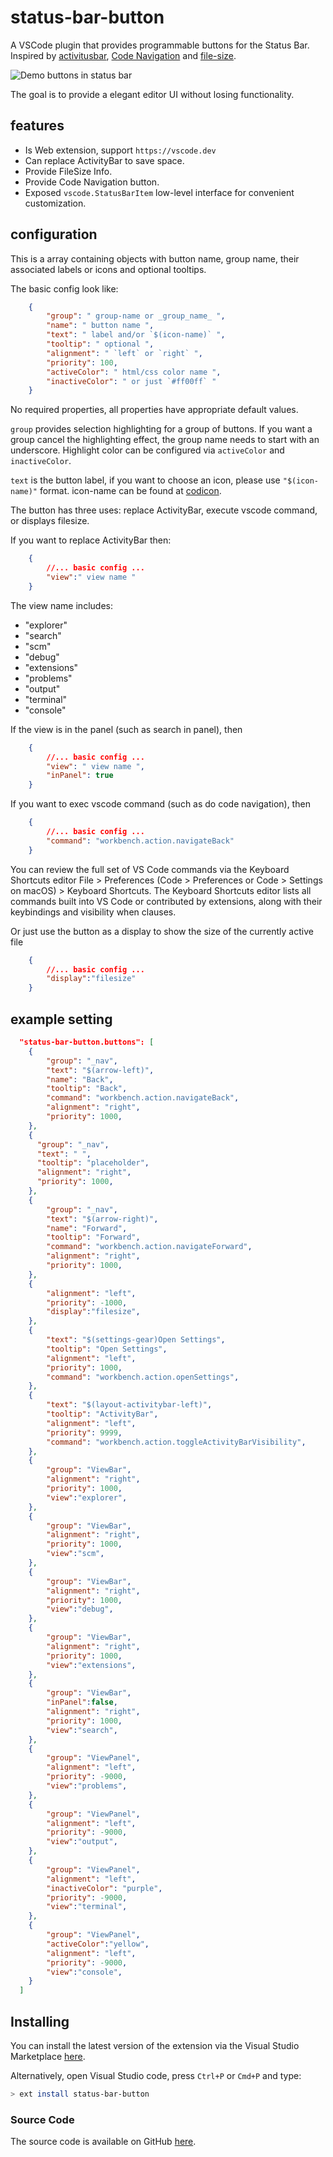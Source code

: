 # status-bar-button

A VSCode plugin that provides programmable buttons for the Status Bar.
Inspired by [activitusbar](https://github.com/Gruntfuggly/activitusbar),
[Code Navigation](https://marketplace.visualstudio.com/items?itemName=vikas.code-navigation) and [file-size](https://github.com/zhcode-fun/file-size).

![Demo buttons in status bar](https://raw.githubusercontent.com/dacapoday/status-bar-button/main/doc/screenshoot.png)

The goal is to provide a elegant editor UI without losing functionality.

## features
* Is Web extension, support `https://vscode.dev`
* Can replace ActivityBar to save space.
* Provide FileSize Info.
* Provide Code Navigation button.
* Exposed `vscode.StatusBarItem` low-level interface for convenient customization.

## configuration

This is a array containing objects with button name, group name, their associated labels or icons and optional tooltips. 

The basic config look like:
```json
    {
        "group": " group-name or _group_name_ ",
        "name": " button name ",
        "text": " label and/or `$(icon-name)` ",
        "tooltip": " optional ",
        "alignment": " `left` or `right` ",
        "priority": 100,
        "activeColor": " html/css color name ",
        "inactiveColor": " or just `#ff00ff` "
    }
```
No required properties, all properties have appropriate default values.

`group` provides selection highlighting for a group of buttons.
If you want a group cancel the highlighting effect, the group name needs to start with an underscore.
Highlight color can be configured via `activeColor` and `inactiveColor`.

`text` is the button label, if you want to choose an icon, please use `"$(icon-name)"` format.
icon-name can be found at [codicon](https://microsoft.github.io/vscode-codicons/dist/codicon.html).

The button has three uses: replace ActivityBar, execute vscode command, or displays filesize.

If you want to replace ActivityBar then:
```json
    {
        //... basic config ...
        "view":" view name "
    }
```

The view name includes:
* "explorer"
* "search"
* "scm"
* "debug"
* "extensions"
* "problems"
* "output"
* "terminal"
* "console"

If the view is in the panel (such as search in panel), then
```json
    {
        //... basic config ...
        "view": " view name ",
        "inPanel": true
    }
```

If you want to exec vscode command (such as do code navigation), then
```json
    {
        //... basic config ...
        "command": "workbench.action.navigateBack"
    }
```
You can review the full set of VS Code commands via the Keyboard Shortcuts editor File > Preferences (Code > Preferences or Code > Settings on macOS) > Keyboard Shortcuts. The Keyboard Shortcuts editor lists all commands built into VS Code or contributed by extensions, along with their keybindings and visibility when clauses.

Or just use the button as a display to show the size of the currently active file
```json
    {
        //... basic config ...
        "display":"filesize"
    }
```

## example setting

```json
  "status-bar-button.buttons": [
    {
        "group": "_nav",
        "text": "$(arrow-left)",
        "name": "Back",
        "tooltip": "Back",
        "command": "workbench.action.navigateBack",
        "alignment": "right",
        "priority": 1000,
    },
    {
      "group": "_nav",
      "text": " ",
      "tooltip": "placeholder",
      "alignment": "right",
      "priority": 1000,
    },
    {
        "group": "_nav",
        "text": "$(arrow-right)",
        "name": "Forward",
        "tooltip": "Forward",
        "command": "workbench.action.navigateForward",
        "alignment": "right",
        "priority": 1000,
    },
    {
        "alignment": "left",
        "priority": -1000,
        "display":"filesize",
    },
    {
        "text": "$(settings-gear)Open Settings",
        "tooltip": "Open Settings",
        "alignment": "left",
        "priority": 1000,
        "command": "workbench.action.openSettings",
    },
    {
        "text": "$(layout-activitybar-left)",
        "tooltip": "ActivityBar",
        "alignment": "left",
        "priority": 9999,
        "command": "workbench.action.toggleActivityBarVisibility",
    },
    {
        "group": "ViewBar",
        "alignment": "right",
        "priority": 1000,
        "view":"explorer",
    },
    {
        "group": "ViewBar",
        "alignment": "right",
        "priority": 1000,
        "view":"scm",
    },
    {
        "group": "ViewBar",
        "alignment": "right",
        "priority": 1000,
        "view":"debug",
    },
    {
        "group": "ViewBar",
        "alignment": "right",
        "priority": 1000,
        "view":"extensions",
    },
    {
        "group": "ViewBar",
        "inPanel":false,
        "alignment": "right",
        "priority": 1000,
        "view":"search",
    },
    {
        "group": "ViewPanel",
        "alignment": "left",
        "priority": -9000,
        "view":"problems",
    },
    {
        "group": "ViewPanel",
        "alignment": "left",
        "priority": -9000,
        "view":"output",
    },
    {
        "group": "ViewPanel",
        "alignment": "left",
        "inactiveColor": "purple",
        "priority": -9000,
        "view":"terminal",
    },
    {
        "group": "ViewPanel",
        "activeColor":"yellow",
        "alignment": "left",
        "priority": -9000,
        "view":"console",
    }
  ]
```

## Installing

You can install the latest version of the extension via the Visual Studio Marketplace [here](https://marketplace.visualstudio.com/items?itemName=dacapoday.status-bar-button).

Alternatively, open Visual Studio code, press `Ctrl+P` or `Cmd+P` and type:

```sh
> ext install status-bar-button
```

### Source Code

The source code is available on GitHub [here](https://github.com/dacapoday/status-bar-button).
